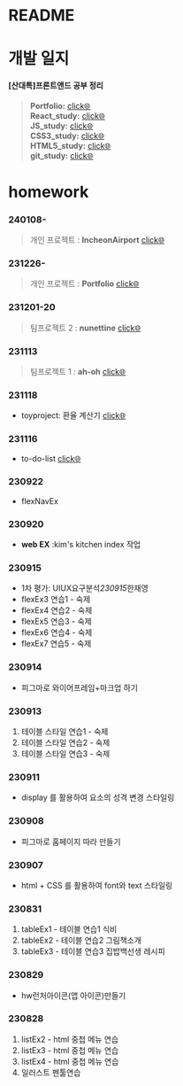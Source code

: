 # README
# 개발 일지

#### [산대특]프론트앤드 공부 정리

> **Portfolio:** [click🌐](https://github.com/Hanywyam/portfolio_2024?tab=readme-ov-file#2024-frontend-portfolio) <br/> **React_study:** [click🌐](https://github.com/Hanywyam/react_study?tab=readme-ov-file#react_study)<br/> **JS_study:** [click🌐](https://github.com/Hanywyam/js_study)<br/> **CSS3_study:** [click🌐](https://github.com/Hanywyam/css_study?tab=readme-ov-file#css-%EA%B8%B0%EC%B4%88-%EC%88%98%EC%97%85)<br/> **HTML5_study:** [click🌐](https://github.com/Hanywyam/html_study?tab=readme-ov-file#html-%EA%B8%B0%EC%B4%88-%EC%88%98%EC%97%85)<br/> **git_study:** [click🌐](https://github.com/Hanywyam/GIT_study?tab=readme-ov-file#git)<br/>

# homework

### 240108-

> 개인 프로젝트 : **IncheonAirport** [click🌐](https://github.com/Hanywyam/IncheonAirport?tab=readme-ov-file#-incheonairport)

### 231226-

> 개인 프로젝트 : **Portfolio** [click🌐](https://hanywyam.github.io/portfolio_2024/)

### 231201-20

> 팀프로젝트 2 : **nunettine** [click🌐](https://github.com/Hanywyam/Nutti?tab=readme-ov-file#-team-nunettine)

### 231113

> 팀프로젝트 1 : **ah-oh** [click🌐](https://github.com/Hanywyam/neoDGweb?tab=readme-ov-file#love_letter-team-project--ah-oh)

### 231118

- toyproject: 환율 계산기 [click🌐](https://github.com/Hanywyam/react_study/tree/main/231118hw)

### 231116

- to-do-list [click🌐](https://github.com/Hanywyam/react_study/tree/main/231116hw)

### 230922

- flexNavEx

### 230920

- **web EX** :kim's kitchen index 작업

### 230915

- 1차 평가: UIUX요구분석*230915*한재영
- flexEx3 연습1 - 숙제
- flexEx4 연습2 - 숙제
- flexEx5 연습3 - 숙제
- flexEx6 연습4 - 숙제
- flexEx7 연습5 - 숙제

### 230914

- 피그마로 와이어프레임+마크업 하기

### 230913

1. 테이블 스타일 연습1 - 숙제
2. 테이블 스타일 연습2 - 숙제
3. 테이블 스타일 연습3 - 숙제

### 230911

- display 를 활용하여 요소의 성격 변경 스타일링

### 230908

- 피그마로 홈페이지 따라 만들기

### 230907

- html + CSS 를 활용하여 font와 text 스타일링

### 230831

1. tableEx1 - 테이블 연습1 식비
2. tableEx2 - 테이블 연습2 그림책소개
3. tableEx3 - 테이블 연습3 집밥백선생 레시피

### 230829

- hw런처아이콘(앱 아이콘)만들기

### 230828

1. listEx2 - html 중첩 메뉴 연습
2. listEx3 - html 중첩 메뉴 연습
3. listEx4 - html 중첩 메뉴 연습
4. 일러스트 펜툴연습
